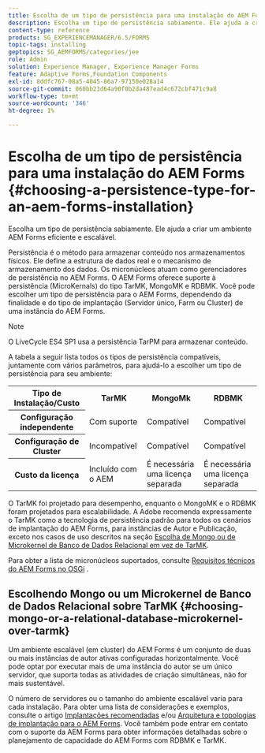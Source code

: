 ```yaml
---
title: Escolha de um tipo de persistência para uma instalação do AEM Forms
description: Escolha um tipo de persistência sabiamente. Ele ajuda a criar um ambiente AEM Forms eficiente e escalável.
content-type: reference
products: SG_EXPERIENCEMANAGER/6.5/FORMS
topic-tags: installing
geptopics: SG_AEMFORMS/categories/jee
role: Admin
solution: Experience Manager, Experience Manager Forms
feature: Adaptive Forms,Foundation Components
exl-id: 8ddfc767-08a5-4045-86a7-97150e028a14
source-git-commit: 060bb23d64a90f0b2da487ead4c672cbf471c9a8
workflow-type: tm+mt
source-wordcount: '346'
ht-degree: 1%

---
```


# Escolha de um tipo de persistência para uma instalação do AEM Forms {#choosing-a-persistence-type-for-an-aem-forms-installation}

Escolha um tipo de persistência sabiamente. Ele ajuda a criar um ambiente AEM Forms eficiente e escalável.

Persistência é o método para armazenar conteúdo nos armazenamentos físicos. Ele define a estrutura de dados real e o mecanismo de armazenamento dos dados. Os micronúcleos atuam como gerenciadores de persistência no AEM Forms. O AEM Forms oferece suporte à persistência (MicroKernals) do tipo TarMK, MongoMK e RDBMK. Você pode escolher um tipo de persistência para o AEM Forms, dependendo da finalidade e do tipo de implantação (Servidor único, Farm ou Cluster) de uma instância do AEM Forms.

>[!NOTE]
>
>O LiveCycle ES4 SP1 usa a persistência TarPM para armazenar conteúdo.

A tabela a seguir lista todos os tipos de persistência compatíveis, juntamente com vários parâmetros, para ajudá-lo a escolher um tipo de persistência para seu ambiente:

<table>
 <tbody>
  <tr>
   <th><strong>Tipo de Instalação/Custo</strong></th>
   <th><strong>TarMK</strong></th>
   <th><strong>MongoMk</strong></th>
   <th><strong>RDBMK</strong></th>
  </tr>
  <tr>
   <th><strong>Configuração independente</strong></th>
   <td>Com suporte<br /> </td>
   <td>Compatível</td>
   <td>Compatível</td>
  </tr>
  <tr>
   <th><strong>Configuração de Cluster</strong></th>
   <td>Incompatível</td>
   <td>Compatível</td>
   <td>Compatível</td>
  </tr>
  <tr>
   <th><strong>Custo da licença</strong></th>
   <td>Incluído com o AEM </td>
   <td>É necessária uma licença separada</td>
   <td>É necessária uma licença separada</td>
  </tr>
 </tbody>
</table>

O TarMK foi projetado para desempenho, enquanto o MongoMK e o RDBMK foram projetados para escalabilidade. A Adobe recomenda expressamente o TarMK como a tecnologia de persistência padrão para todos os cenários de implantação do AEM Forms, para instâncias de Autor e Publicação, exceto nos casos de uso descritos na seção [Escolha de Mongo ou de Microkernel de Banco de Dados Relacional em vez de TarMK](#p-choosing-mongo-or-a-relational-database-microkernel-over-tarmk-p).

Para obter a lista de micronúcleos suportados, consulte [Requisitos técnicos do AEM Forms no OSGi](/help/sites-deploying/technical-requirements.md) <!--or [AEM Forms on JEE supported platform combinations](/help/forms/using/aem-forms-jee-supported-platforms.md) articles-->.

## Escolhendo Mongo ou um Microkernel de Banco de Dados Relacional sobre TarMK {#choosing-mongo-or-a-relational-database-microkernel-over-tarmk}

Um ambiente escalável (em cluster) do AEM Forms é um conjunto de duas ou mais instâncias de autor ativas configuradas horizontalmente. Você pode optar por executar mais de uma instância do autor se um único servidor, que suporta todas as atividades de criação simultâneas, não for mais sustentável.

<!--Only MongoMK and RDBMK persistence type are supported for a scalable (clustered) AEM Forms on JEE environment.-->

O número de servidores ou o tamanho do ambiente escalável varia para cada instalação. Para obter uma lista de considerações e exemplos, consulte o artigo [Implantações recomendadas](/help/sites-deploying/recommended-deploys.md) e/ou [Arquitetura e topologias de implantação para o AEM Forms](/help/forms/using/aem-forms-architecture-deployment.md). Você também pode entrar em contato com o suporte da AEM Forms para obter informações detalhadas sobre o planejamento de capacidade do AEM Forms com RDBMK e TarMK.
